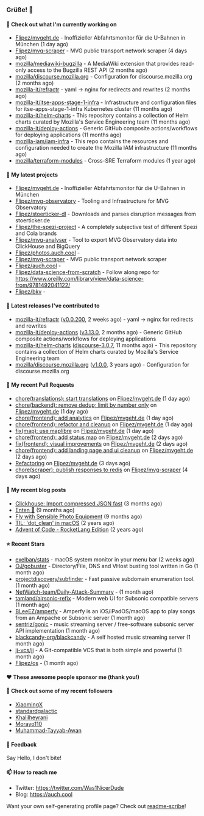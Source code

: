 ### Grüße! 👋

#### 👷 Check out what I'm currently working on

- [Flipez/mvgeht.de](https://github.com/Flipez/mvgeht.de) - Inoffizieller Abfahrtsmonitor für die U-Bahnen in München (1 day ago)
- [Flipez/mvg-scraper](https://github.com/Flipez/mvg-scraper) - MVG public transport network scraper (4 days ago)
- [mozilla/mediawiki-bugzilla](https://github.com/mozilla/mediawiki-bugzilla) - A MediaWiki extension that provides read-only access to the Bugzilla REST API (2 months ago)
- [mozilla/discourse.mozilla.org](https://github.com/mozilla/discourse.mozilla.org) - Configuration for discourse.mozilla.org (2 months ago)
- [mozilla-it/refractr](https://github.com/mozilla-it/refractr) - yaml -&gt; nginx for redirects and rewrites (2 months ago)
- [mozilla-it/itse-apps-stage-1-infra](https://github.com/mozilla-it/itse-apps-stage-1-infra) - Infrastructure and configuration files for itse-apps-stage-1-infra Kubernetes cluster (11 months ago)
- [mozilla-it/helm-charts](https://github.com/mozilla-it/helm-charts) - This repository contains a collection of Helm charts curated by Mozilla&#39;s Service Engineering team (11 months ago)
- [mozilla-it/deploy-actions](https://github.com/mozilla-it/deploy-actions) - Generic GitHub composite actions/workflows for deploying applications (11 months ago)
- [mozilla-iam/iam-infra](https://github.com/mozilla-iam/iam-infra) - This repo contains the resources and configuration needed to create the Mozilla IAM infrastructure (11 months ago)
- [mozilla/terraform-modules](https://github.com/mozilla/terraform-modules) - Cross-SRE Terraform modules (1 year ago)

#### 🌱 My latest projects

- [Flipez/mvgeht.de](https://github.com/Flipez/mvgeht.de) - Inoffizieller Abfahrtsmonitor für die U-Bahnen in München
- [Flipez/mvg-observatory](https://github.com/Flipez/mvg-observatory) - Tooling and Infrastructure for MVG Observatory
- [Flipez/stoerticker-dl](https://github.com/Flipez/stoerticker-dl) - Downloads and parses disruption messages from stoerticker.de
- [Flipez/the-spezi-project](https://github.com/Flipez/the-spezi-project) - A completely subjective test of different Spezi and Cola brands
- [Flipez/mvg-analyser](https://github.com/Flipez/mvg-analyser) - Tool to export MVG Observatory data into ClickHouse and BigQuery
- [Flipez/photos.auch.cool](https://github.com/Flipez/photos.auch.cool) - 
- [Flipez/mvg-scraper](https://github.com/Flipez/mvg-scraper) - MVG public transport network scraper
- [Flipez/auch.cool](https://github.com/Flipez/auch.cool) - 
- [Flipez/data-science-from-scratch](https://github.com/Flipez/data-science-from-scratch) - Follow along repo for https://www.oreilly.com/library/view/data-science-from/9781492041122/
- [Flipez/bkv](https://github.com/Flipez/bkv) - 


#### 🔭 Latest releases I've contributed to

- [mozilla-it/refractr](https://github.com/mozilla-it/refractr) ([v0.0.200](https://github.com/mozilla-it/refractr/releases/tag/v0.0.200), 2 weeks ago) - yaml -&gt; nginx for redirects and rewrites
- [mozilla-it/deploy-actions](https://github.com/mozilla-it/deploy-actions) ([v3.13.0](https://github.com/mozilla-it/deploy-actions/releases/tag/v3.13.0), 2 months ago) - Generic GitHub composite actions/workflows for deploying applications
- [mozilla-it/helm-charts](https://github.com/mozilla-it/helm-charts) ([discourse-3.0.7](https://github.com/mozilla-it/helm-charts/releases/tag/discourse-3.0.7), 11 months ago) - This repository contains a collection of Helm charts curated by Mozilla&#39;s Service Engineering team
- [mozilla/discourse.mozilla.org](https://github.com/mozilla/discourse.mozilla.org) ([v1.0.0](https://github.com/mozilla/discourse.mozilla.org/releases/tag/v1.0.0), 3 years ago) - Configuration for discourse.mozilla.org

#### 🔨 My recent Pull Requests

- [chore(translations): start translations](https://github.com/Flipez/mvgeht.de/pull/14) on [Flipez/mvgeht.de](https://github.com/Flipez/mvgeht.de) (1 day ago)
- [chore(backend): remove dedup; limit by number only](https://github.com/Flipez/mvgeht.de/pull/13) on [Flipez/mvgeht.de](https://github.com/Flipez/mvgeht.de) (1 day ago)
- [chore(frontend): add analytics](https://github.com/Flipez/mvgeht.de/pull/12) on [Flipez/mvgeht.de](https://github.com/Flipez/mvgeht.de) (1 day ago)
- [chore(frontend): refactor and cleanup](https://github.com/Flipez/mvgeht.de/pull/11) on [Flipez/mvgeht.de](https://github.com/Flipez/mvgeht.de) (1 day ago)
- [fix(map): use maplibre](https://github.com/Flipez/mvgeht.de/pull/10) on [Flipez/mvgeht.de](https://github.com/Flipez/mvgeht.de) (1 day ago)
- [chore(frontend): add status map](https://github.com/Flipez/mvgeht.de/pull/9) on [Flipez/mvgeht.de](https://github.com/Flipez/mvgeht.de) (2 days ago)
- [fix(frontend): visual improvements](https://github.com/Flipez/mvgeht.de/pull/8) on [Flipez/mvgeht.de](https://github.com/Flipez/mvgeht.de) (2 days ago)
- [chore(frontend): add landing page and ui cleanup](https://github.com/Flipez/mvgeht.de/pull/5) on [Flipez/mvgeht.de](https://github.com/Flipez/mvgeht.de) (2 days ago)
- [Refactoring](https://github.com/Flipez/mvgeht.de/pull/3) on [Flipez/mvgeht.de](https://github.com/Flipez/mvgeht.de) (3 days ago)
- [chore(scraper): publish responses to redis](https://github.com/Flipez/mvg-scraper/pull/1) on [Flipez/mvg-scraper](https://github.com/Flipez/mvg-scraper) (4 days ago)

#### 📜 My recent blog posts

- [Clickhouse: Import compressed JSON fast](https://auch.cool/posts/2024/zstd-json-clickhouse-import/) (3 months ago)
- [Enten 🦆](https://auch.cool/enten/) (9 months ago)
- [Fly with Sensible Photo Equipment](https://auch.cool/posts/2024/sensible-equipment/) (9 months ago)
- [TIL: &#39;dot_clean&#39; in macOS](https://auch.cool/posts/2023/til-dot-clean/) (2 years ago)
- [Advent of Code - RocketLang Edition](https://auch.cool/posts/2022/aoc-day-1/) (2 years ago)

#### ⭐ Recent Stars

- [exelban/stats](https://github.com/exelban/stats) - macOS system monitor in your menu bar (2 weeks ago)
- [OJ/gobuster](https://github.com/OJ/gobuster) - Directory/File, DNS and VHost busting tool written in Go (1 month ago)
- [projectdiscovery/subfinder](https://github.com/projectdiscovery/subfinder) - Fast passive subdomain enumeration tool. (1 month ago)
- [NetWatch-team/Daily-Attack-Summary](https://github.com/NetWatch-team/Daily-Attack-Summary) -  (1 month ago)
- [tamland/airsonic-refix](https://github.com/tamland/airsonic-refix) - Modern web UI for Subsonic compatible servers (1 month ago)
- [BLeeEZ/amperfy](https://github.com/BLeeEZ/amperfy) - Amperfy is an iOS/iPadOS/macOS app to play songs from an Ampache or Subsonic server (1 month ago)
- [sentriz/gonic](https://github.com/sentriz/gonic) - music streaming server / free-software subsonic server API implementation (1 month ago)
- [blackcandy-org/blackcandy](https://github.com/blackcandy-org/blackcandy) - A self hosted music streaming server (1 month ago)
- [jj-vcs/jj](https://github.com/jj-vcs/jj) - A Git-compatible VCS that is both simple and powerful (1 month ago)
- [Flipez/os](https://github.com/Flipez/os) -  (1 month ago)

#### ❤️ These awesome people sponsor me (thank you!)


#### 👯 Check out some of my recent followers

- [XiaomingX](https://github.com/XiaomingX)
- [standardgalactic](https://github.com/standardgalactic)
- [Khalilheyrani](https://github.com/Khalilheyrani)
- [Morayo110](https://github.com/Morayo110)
- [Muhammad-Tayyab-Awan](https://github.com/Muhammad-Tayyab-Awan)

#### 💬 Feedback

Say Hello, I don't bite!

#### 📫 How to reach me

- Twitter: https://twitter.com/Was1NicerDude
- Blog: https://auch.cool

Want your own self-generating profile page? Check out [readme-scribe](https://github.com/muesli/readme-scribe)!
